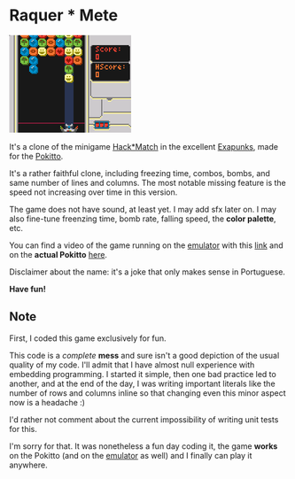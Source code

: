 # Raquer * Mete

![Screen shot](screenshot.png)

It's a clone of the minigame [Hack*Match](https://www.youtube.com/watch?v=socMP6jpA_A) in the excellent [Exapunks](http://www.zachtronics.com/exapunks/), made for the [Pokitto](https://www.pokitto.com/).

It's a rather faithful clone, including freezing time, combos, bombs, and same number of lines and columns. The most notable missing feature is the speed not increasing over time in this version.

The game does not have sound, at least yet. I may add sfx later on. I may also fine-tune freenzing time, bomb rate, falling speed, the **color palette**, etc.

You can find a video of the game running on the [emulator](https://github.com/felipemanga/PokittoEmu) with this [link](https://youtu.be/QAOuVoEG2bc) and on the **actual Pokitto** [here](https://youtu.be/mi8BovujRD0).

Disclaimer about the name: it's a joke that only makes sense in Portuguese.

**Have fun!**

## Note
First, I coded this game exclusively for fun.

This code is a *complete* **mess** and sure isn't a good depiction of the usual quality of my code.
I'll admit that I have almost null experience with embedding programming. I started it simple, then one bad practice led to another, and at the end of the day, I was writing important literals like the number of rows and columns inline so that changing even this minor aspect now is a headache :)

I'd rather not comment about the current impossibility of writing unit tests for this.

I'm sorry for that. It was nonetheless a fun day coding it, the game **works** on the Pokitto (and on the [emulator](https://github.com/felipemanga/PokittoEmu) as well) and I finally can play it anywhere. 
